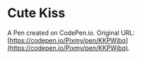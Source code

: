 # Cute Kiss

A Pen created on CodePen.io. Original URL: [https://codepen.io/Pixmy/pen/KKPWjbq](https://codepen.io/Pixmy/pen/KKPWjbq).

